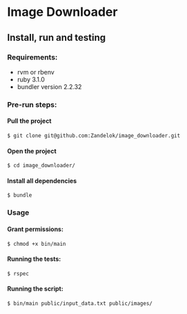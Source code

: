 # Image Downloader


## Install, run and testing

### Requirements:

- rvm or rbenv
- ruby 3.1.0
- bundler version 2.2.32

### Pre-run steps:
#### Pull the project
```
$ git clone git@github.com:Zandelok/image_downloader.git
```
#### Open the project
```
$ cd image_downloader/
```
#### Install all dependencies
```
$ bundle
```

### Usage

#### Grant permissions:

```
$ chmod +x bin/main
```

#### Running the tests:

```
$ rspec
```

#### Running the script:

```
$ bin/main public/input_data.txt public/images/
```
